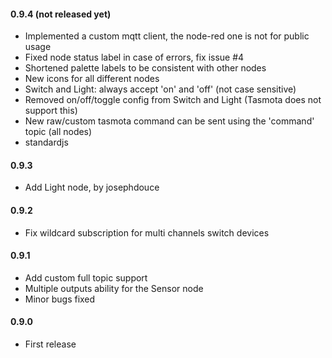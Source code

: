 #### 0.9.4 (not released yet)
 - Implemented a custom mqtt client, the node-red one is not for public usage
 - Fixed node status label in case of errors, fix issue #4
 - Shortened palette labels to be consistent with other nodes
 - New icons for all different nodes
 - Switch and Light: always accept 'on' and 'off' (not case sensitive)
 - Removed on/off/toggle config from Switch and Light (Tasmota does not support this)
 - New raw/custom tasmota command can be sent using the 'command' topic (all nodes)
 - standardjs

#### 0.9.3
 - Add Light node, by josephdouce

#### 0.9.2
 - Fix wildcard subscription for multi channels switch devices

#### 0.9.1
 - Add custom full topic support
 - Multiple outputs ability for the Sensor node
 - Minor bugs fixed

#### 0.9.0
 - First release
